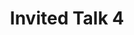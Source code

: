 ---
sequence_id: 10
speaker: Solon Barocas
title: Invited Talk 4
time: 1430
#affil: 
webpage: http://solon.barocas.org/
#abstract: TBD
---